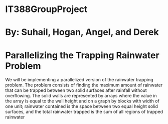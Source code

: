 # IT388GroupProject
# By: Suhail, Hogan, Angel, and Derek
# Parallelizing the Trapping Rainwater Problem
We will be implementing a parallelized version of the rainwater trapping problem. The problem consists of finding the maximum amount of rainwater that can be trapped between two solid surfaces after rainfall without overflowing. The solid walls are represented by arrays where the value in the array is equal to the wall height and on a graph by blocks with width of one unit; rainwater contained is the space between two equal height solid surfaces, and the total rainwater trapped is the sum of all regions of trapped rainwater
